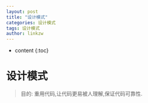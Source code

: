 ```yaml
---
layout: post
title: "设计模式"
categories: 设计模式
tags: 设计模式
author: linkzw
---
```


* content
{:toc}

# 设计模式

> 目的: 重用代码,让代码更易被人理解,保证代码可靠性.
